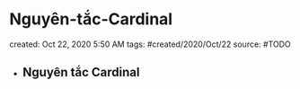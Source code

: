 ---
---

# Nguyên-tắc-Cardinal

created: Oct 22, 2020 5:50 AM
tags: #created/2020/Oct/22
source: #TODO

- Nguyên tắc Cardinal
    -